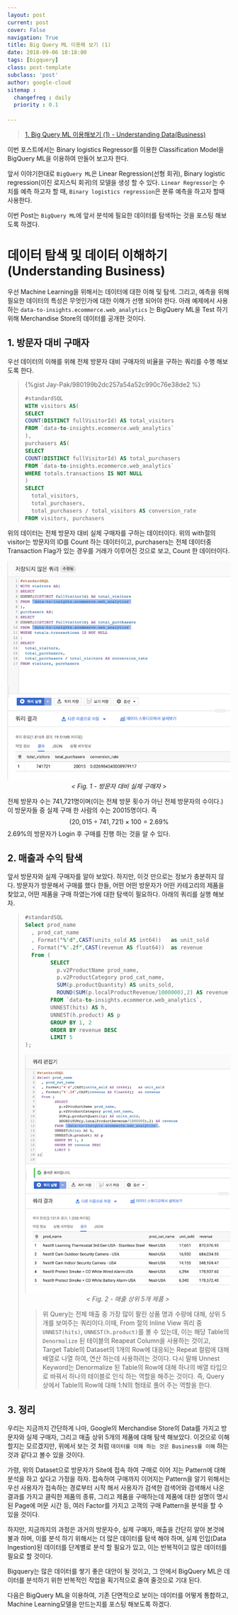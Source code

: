 ```yaml
---
layout: post
current: post
cover: False
navigation: True
title: Big Query ML 이용해 보기 (1)
date: 2018-09-06 10:18:00
tags: [bigquery]
class: post-template
subclass: 'post'
author: google-cloud
sitemap :
  changefreq : daily
  priority : 0.1

---
```




> [1. Big Query ML 이용해보기 (1) - Understanding Data(Business)](./Big-Query-ML-Use-(1))



이번 포스트에서는 Binary logistics Regressor를 이용한 Classification Model을 BigQuery ML을 이용하여 만들어 보고자 한다. 



앞서 이야기한대로 `BigQuery ML`은 Linear Regression(선형 회귀), Binary logistic regression(이진 로지스틱 회귀)의 모델을 생성 할 수 있다. `Linear Regressor`는 수치를 예측 하고자 할 때, `Binary logistics regression`은 분류 예측을 하고자 할때 사용한다. 

이번 Post는 `BigQuery ML`에 앞서 분석에 필요한 데이터를 탐색하는 것을 포스팅 해보도록 하겠다.







# 데이터 탐색 및 데이터 이해하기 (Understanding Business)

 우선 Machine Learning을 위해서는 데이터에 대한 이해 및 탐색. 그리고, 예측을 위해 필요한 데이터의 특성은 무엇인가에 대한 이해가 선행 되어야 한다. 아래 예제에서 사용하는  `data-to-insights.ecommerce.web_analytics` 는 BigQuery ML을 Test 하기 위해 Merchandise Store의 데이터를 공개한 것이다.

## 1. 방문자 대비 구매자

우선 데이터의 이해를 위해 전체 방문자 대비 구매자의 비율을 구하는 쿼리를 수행 해보도록 한다. 



>  {%gist Jay-Pak/980199b2dc257a54a52c990c76e38de2 %}
>
> ```sql
> #standardSQL
> WITH visitors AS(
> SELECT
> COUNT(DISTINCT fullVisitorId) AS total_visitors
> FROM `data-to-insights.ecommerce.web_analytics`
> ),
> purchasers AS(
> SELECT
> COUNT(DISTINCT fullVisitorId) AS total_purchasers
> FROM `data-to-insights.ecommerce.web_analytics`
> WHERE totals.transactions IS NOT NULL
> )
> SELECT
>   total_visitors,
>   total_purchasers,
>   total_purchasers / total_visitors AS conversion_rate
> FROM visitors, purchasers
> ```
>
>



 위의 데이터는 전체 방문자 대비 실제 구매자를 구하는 데이터이다. 위의 with절의 visitor는 방문자의 ID를 Count 하는 데이터이고, purchasers는 전체 데이터중 Transaction Flag가 있는 경우를 거래가 이루어진 것으로 보고, Count 한 데이터이다. 

<center>
    <img src="../assets/images/bigquery/Bigquery-ML-1.png"/>
	<br/>
    <em>< Fig. 1 - 방문자 대비 실제 구매자 ></em>
</center>



전체 방문자 수는 741,721명이며(이는 전체 방문 횟수가 아닌 전체 방문자의 수이다.) 이 방문자들 중 실제 구매 한 사람의 수는 20015명이다. 즉 
$$
(20,015\div741,721)\times100 = 2.69\%
$$
2.69%의 방문자가 Login 후 구매를 진행 하는 것을 알 수 있다. 



## 2. 매출과 수익 탐색

앞서 방문자와 실제 구매자를 알아 보았다. 하지만, 이것 만으로는 정보가 충분하지 않다. 방문자가 방문해서 구매를 했다 한들, 어떤 어떤 방문자가 어떤 카테고리의 제품을 찾았고, 어떤 제품을 구매 하였는가에 대한 탐색이 필요하다. 아래의 쿼리를 실행 해보자. 

>  
>
> ```sql
> #standardSQL
> Select prod_name
>   , prod_cat_name
>   , Format("%'d",CAST(units_sold AS int64))   as unit_sold
>   , Format("%'.2f",CAST(revenue AS float64))  as revenue
>   From (
>         SELECT
>           p.v2ProductName prod_name,
>           p.v2ProductCategory prod_cat_name,
>           SUM(p.productQuantity) AS units_sold,
>           ROUND(SUM(p.localProductRevenue/1000000),2) AS revenue
>         FROM `data-to-insights.ecommerce.web_analytics`,
>         UNNEST(hits) AS h,
>         UNNEST(h.product) AS p
>         GROUP BY 1, 2
>         ORDER BY revenue DESC
>         LIMIT 5
> );
> ```
>
>  
>
>
>
> <center>
>     <img src="../assets/images/bigquery/Bigquery-ML-2.png"/>
> 	<br/>
>     <em>< Fig. 2 - 매출 상위 5개 제품 ></em>
> </center>
>
>  
>
> >  위 Query는 전체 매출 중 가장 많이 팔린 상품 명과 수량에 대해, 상위 5개를 보여주는 쿼리이다.이때, From 절의 Inline View 쿼리 중 `UNNEST(hits)`, `UNNEST(h.product)`를 볼 수 있는데, 이는 해당 Table의 `Denormalize` 된 테이블의 Reapeat Column을 사용하는 것이고, Target Table의 Dataset의 1개의 Row에 대응되는 Repeat 컬럼에 대해 배열로 나열 하여, 연산 하는데 사용하려는 것이다. 다시 말해 Unnest Keyword는 Denormalize 된 Table의 Row에 대해 하나의 배열 타입으로 바꿔서 하나의 테이블로 인식 하는 역할을 해주는 것이다. 즉, Query 상에서 Table의 Row에 대해 1:N의 형태로 풀어 주는 역할을 한다. 
>
>



## 3. 정리

우리는 지금까지 간단하게 나마, Google의 Merchandise Store의 Data를 가지고 방문자와 실제 구매자, 그리고 매출 상위 5개의 제품에 대해 탐색 해보았다. 이것으로 이해 할지는 모르겠지만, 위에서 보는 것 처럼 `데이터를 이해 하는 것은 Business를 이해` 하는 것과 같다고 볼수 있을 것이다. 

가령, 위의 Dataset으로 방문자가 Site에 접속 하여 구매로 이어 지는 Pattern에 대해 분석을 하고 싶다고 가정을 하자. 접속하여 구매까지 이어지는 Pattern을 알기 위해서는 우선 사용자가 접속하는 경로부터 시작 해서 사용자가 검색한 검색어와 검색해서 나온 결과를 가지고 클릭한 제품의 종류, 그리고 제품을 구매하는데 제품에 대한 설명이 명시된 Page에 머문 시간 등, 여러 Factor를 가지고 고객의 구매 Pattern을 분석을 할 수 있을 것이다. 

하지만, 지금까지의 과정은 과거의 방문자수, 실제 구매자, 매출을 간단히 알아 본것에 불과 하며, 이를 분석 하기 위해서는 더 많은 데이터를 탐색 해야 하며, 실제 인입(Data Ingestion)된 데이터를 단계별로 분석 할 필요가 있고, 이는 반복적이고 많은 데이터를 필요로 할 것이다. 

Bigquery는 많은 데이터를 쌓기 좋은 대안이 될 것이고, 그 안에서 BigQuery ML은 데이터를 분석하기 위한 반복적인 작업을 획기적으로 줄여 줄것으로 기대 된다. 

다음은 BigQuery ML을 이용하여, 기존 단면적으로 보이는 데이터를 어떻게 통합하고, Machine Learning모델을 만드는지를 포스팅 해보도록 하겠다. 














